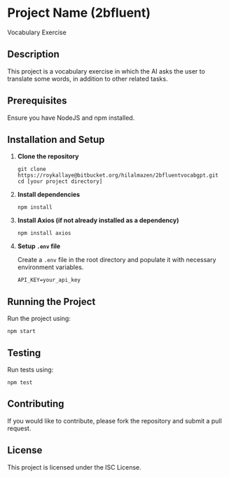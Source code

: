 # Project Name (2bfluent)
Vocabulary Exercise

## Description
This project is a vocabulary exercise in which the AI asks the user to translate some words, in addition to other related tasks.

## Prerequisites
Ensure you have NodeJS and npm installed.

## Installation and Setup

1. **Clone the repository**

    ```
    git clone https://roykallaye@bitbucket.org/hilalmazen/2bfluentvocabgpt.git
    cd [your project directory]
    ```

2. **Install dependencies**

    ```
    npm install
    ```

3. **Install Axios (if not already installed as a dependency)**

    ```
    npm install axios
    ```

4. **Setup `.env` file**

    Create a `.env` file in the root directory and populate it with necessary environment variables.

    ```
    API_KEY=your_api_key
    ```

## Running the Project

Run the project using:

```
npm start
```

## Testing

Run tests using:

```
npm test
```


## Contributing

If you would like to contribute, please fork the repository and submit a pull request.

## License

This project is licensed under the ISC License.